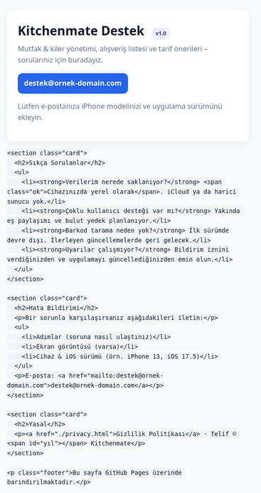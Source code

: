 <!doctype html>
<html lang="tr">
<head>
  <meta charset="utf-8" />
  <meta name="viewport" content="width=device-width, initial-scale=1" />
  <title>Kitchenmate Destek</title>
  <meta name="description" content="Kitchenmate uygulaması için destek ve iletişim sayfası." />
  <link rel="icon" href="data:image/svg+xml,<svg xmlns=%27http://www.w3.org/2000/svg%27 viewBox=%270 0 100 100%27><text y=%27.9em%27 font-size=%2790%27>🍳</text></svg>">
  <style>
    :root{--bg:#f8fafc;--card:#ffffff;--fg:#0f172a;--muted:#64748b;--primary:#2563eb;--ok:#16a34a}
    *{box-sizing:border-box} html,body{margin:0;padding:0;background:var(--bg);color:var(--fg);font:16px/1.6 system-ui,-apple-system,Segoe UI,Roboto,Helvetica,Arial}
    .wrap{max-width:800px;margin:40px auto;padding:0 16px}
    .card{background:var(--card);border-radius:16px;box-shadow:0 6px 20px rgba(2,6,23,.06);padding:24px;margin-bottom:16px}
    h1{font-size:28px;margin:0 0 6px} .sub{color:var(--muted);margin:0 0 16px}
    h2{font-size:18px;margin:18px 0 8px}
    a{color:var(--primary);text-decoration:none} a:hover{text-decoration:underline}
    .pill{display:inline-block;padding:4px 10px;border-radius:999px;background:#eef2ff;color:#3730a3;font-weight:600;font-size:12px;margin-left:8px}
    ul{padding-left:18px;margin:8px 0}
    .footer{color:var(--muted);font-size:13px;text-align:center;margin:24px 0}
    .cta{display:inline-block;background:var(--primary);color:#fff;padding:10px 14px;border-radius:10px;font-weight:600}
    .ok{color:var(--ok);font-weight:700}
    code{background:#f1f5f9;border-radius:6px;padding:2px 6px}
  </style>
</head>
<body>
  <main class="wrap">
    <section class="card">
      <h1>Kitchenmate Destek <span class="pill">v1.0</span></h1>
      <p class="sub">Mutfak & kiler yönetimi, alışveriş listesi ve tarif önerileri – sorularınız için buradayız.</p>
      <p><a class="cta" href="mailto:destek@ornek-domain.com?subject=Kitchenmate%20Destek">destek@ornek-domain.com</a></p>
      <p class="sub">Lütfen e-postanıza iPhone modelinizi ve uygulama sürümünü ekleyin.</p>
    </section>

    <section class="card">
      <h2>Sıkça Sorulanlar</h2>
      <ul>
        <li><strong>Verilerim nerede saklanıyor?</strong> <span class="ok">Cihazınızda yerel olarak</span>. iCloud ya da harici sunucu yok.</li>
        <li><strong>Çoklu kullanıcı desteği var mı?</strong> Yakında eş paylaşımı ve bulut yedek planlanıyor.</li>
        <li><strong>Barkod tarama neden yok?</strong> İlk sürümde devre dışı. İlerleyen güncellemelerde geri gelecek.</li>
        <li><strong>Uyarılar çalışmıyor?</strong> Bildirim iznini verdiğinizden ve uygulamayı güncellediğinizden emin olun.</li>
      </ul>
    </section>

    <section class="card">
      <h2>Hata Bildirimi</h2>
      <p>Bir sorunla karşılaşırsanız aşağıdakileri iletin:</p>
      <ul>
        <li>Adımlar (soruna nasıl ulaştınız)</li>
        <li>Ekran görüntüsü (varsa)</li>
        <li>Cihaz & iOS sürümü (örn. iPhone 13, iOS 17.5)</li>
      </ul>
      <p>E-posta: <a href="mailto:destek@ornek-domain.com">destek@ornek-domain.com</a></p>
    </section>

    <section class="card">
      <h2>Yasal</h2>
      <p><a href="./privacy.html">Gizlilik Politikası</a> · Telif © <span id="yıl"></span> Kitchenmate</p>
    </section>

    <p class="footer">Bu sayfa GitHub Pages üzerinde barındırılmaktadır.</p>
  </main>
  <script>document.getElementById('yıl').textContent=new Date().getFullYear()</script>
</body>
</html>
